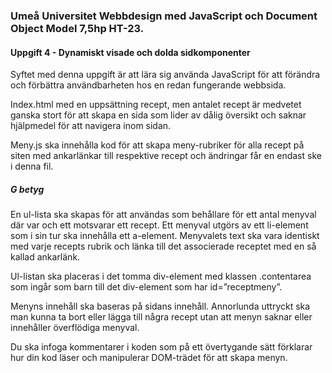 ### Umeå Universitet Webbdesign med JavaScript och Document Object Model 7,5hp HT-23.

#### Uppgift 4 - Dynamiskt visade och dolda sidkomponenter

Syftet med denna uppgift är att lära sig använda JavaScript för att förändra och förbättra användbarheten hos en redan fungerande webbsida.

Index.html med en uppsättning recept, men antalet recept är medvetet ganska stort för att skapa en sida som lider av dålig översikt och 
saknar hjälpmedel för att navigera inom sidan. 

Meny.js ska innehålla kod för att skapa meny-rubriker för alla recept på siten med ankarlänkar till respektive recept och ändringar får en endast ske i denna fil. 

##### G betyg

En ul-lista ska skapas för att användas som behållare för ett antal menyval där var och ett motsvarar ett recept. Ett menyval utgörs av ett li-element som i sin tur ska innehålla ett a-element. Menyvalets text ska vara identiskt med varje recepts rubrik och länka till det associerade receptet med en så kallad ankarlänk.

Ul-listan ska placeras i det tomma div-element med klassen .contentarea som ingår som barn till det div-element som har id=”receptmeny”.

Menyns innehåll ska baseras på sidans innehåll. Annorlunda uttryckt ska man kunna ta bort eller lägga till några recept utan att menyn saknar eller innehåller överflödiga menyval. 

Du ska infoga kommentarer i koden som på ett övertygande sätt förklarar hur din kod läser och manipulerar DOM-trädet för att skapa menyn. 
